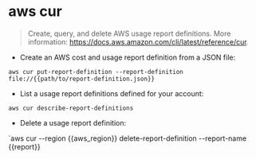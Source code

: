 # aws cur

> Create, query, and delete AWS usage report definitions.
> More information: <https://docs.aws.amazon.com/cli/latest/reference/cur>.

- Create an AWS cost and usage report definition from a JSON file:

`aws cur put-report-definition --report-definition file://{{path/to/report-definition.json}}`

- List a usage report definitions defined for your account:

`aws cur describe-report-definitions`

- Delete a usage report definition:

`aws cur --region {{aws_region}} delete-report-definition --report-name {{report}}


